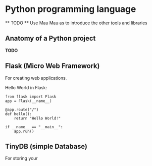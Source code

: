 # Python programming language

** TODO ** Use Mau Mau as to introduce the other tools and libraries

## Anatomy of a Python project

**TODO**

## Flask (Micro Web Framework)

For creating web applications.

Hello World in Flask:

    from flask import Flask
    app = Flask(__name__)
    
    @app.route("/")
    def hello():
        return "Hello World!"
    
    if __name__ == "__main__":
        app.run()

## TinyDB (simple Database)

For storing your 
